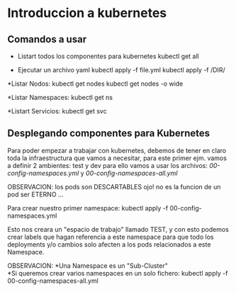 # Introduccion a kubernetes

## Comandos a usar

* Listart todos los componentes para kubernetes
kubectl get all 

* Ejecutar un archivo yaml 
kubectl apply -f file.yml
kubectl apply -f /DIR/

*Listar Nodos:
kubectl get nodes
kubectl get nodes -o wide 

*Listar Namespaces:
kubectl get ns 

*Listart Servicios:
kubectl get svc

## Desplegando componentes para Kubernetes

Para poder empezar a trabajar con kubernetes, debemos de tener en claro toda la infraestructura que vamos a necesitar,
para este primer ejm. vamos a definir 2 ambientes: test y dev para ello vamos a usar los archivos: *00-config-namespaces.yml* y *00-config-namespaces-all.yml*

OBSERVACION:
los pods son DESCARTABLES ojo! no es la funcion de un pod ser ETERNO ... 

Para crear nuestro primer namespace: 
kubectl apply -f 00-config-namespaces.yml 

Esto nos creara un "espacio de trabajo" llamado TEST, y con esto podemos crear labels que hagan referencia a este namespace para que todo los deployments y/o cambios
solo afecten a los pods relacionados a este Namespace. 

OBSERVACION:
*Una Namespace es un "Sub-Cluster"  
*Si queremos crear varios namespaces en un solo fichero: 
kubectl apply -f 00-config-namespaces-all.yml

